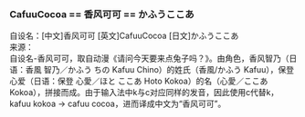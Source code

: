 ### CafuuCocoa == 香风可可 == かふうここあ
自设名：[中文]香风可可 [英文]CafuuCocoa [日文]かふうここあ  
来源：  
自设名-香风可可，取自动漫《请问今天要来点兔子吗？》。由角色，香风智乃（日语：香風 智乃／かふう ちの Kafuu Chino）的姓氏（香風/かふう Kafuu），保登心爱（日语：保登 心愛／ほと ここあ Hoto Kokoa）的名（心愛／ここあ Kokoa），拼接而成。由于输入法中k与c对应同样的发音，因此使用c代替k，kafuu kokoa -> cafuu cocoa，进而译成中文为“香风可可”。

<!--
**CafuuCocoa/cafuucocoa** is a ✨ _special_ ✨ repository because its `README.md` (this file) appears on your GitHub profile.

Here are some ideas to get you started:

- 🔭 I’m currently working on ...
- 🌱 I’m currently learning ...
- 👯 I’m looking to collaborate on ...
- 🤔 I’m looking for help with ...
- 💬 Ask me about ...
- 📫 How to reach me: ...
- 😄 Pronouns: ...
- ⚡ Fun fact: ...
-->
